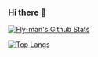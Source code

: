 ### Hi there 👋

<!--
**fly-man-/fly-man-** is a ✨ _special_ ✨ repository because its `README.md` (this file) appears on your GitHub profile.

Here are some ideas to get you started:

- 🔭 I’m currently working on ...
- 🌱 I’m currently learning ...
- 👯 I’m looking to collaborate on ...
- 🤔 I’m looking for help with ...
- 💬 Ask me about ...
- 📫 How to reach me: ...
- 😄 Pronouns: ...
- ⚡ Fun fact: ...
-->
[![Fly-man's Github Stats](https://github-readme-stats.vercel.app/api?username=fly-man-&show_icons=true)](https://github.com/fly-man-)

[![Top Langs](https://github-readme-stats.vercel.app/api/top-langs/?username=fly-man-)](https://github.com/anuraghazra/github-readme-stats)
